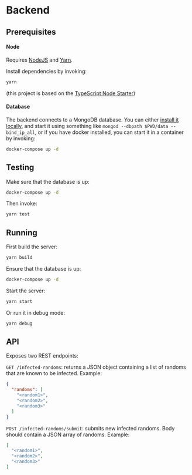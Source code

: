 Backend
=======

Prerequisites
-------------

#### Node

Requires [NodeJS](https://nodejs.org/en/) and
[Yarn](https://classic.yarnpkg.com/).

Install dependencies by invoking:

```bash
yarn
```

(this project is based on the [TypeScript Node
Starter](https://github.com/Microsoft/TypeScript-Node-Starter))

#### Database

The backend connects to a MongoDB database. You can either [install it
locally](https://github.com/Microsoft/TypeScript-Node-Starter#getting-started),
and start it using something like `mongod --dbpath $PWD/data --bind_ip_all`,
or if you have docker installed, you can start it in a container by invoking:

```bash
docker-compose up -d
```

Testing
-------

Make sure that the database is up:

```bash
docker-compose up -d
```

Then invoke:

```bash
yarn test
```

Running
-------

First build the server:

```bash
yarn build
```

Ensure that the database is up:

```bash
docker-compose up -d
```

Start the server:

```bash
yarn start
```

Or run it in debug mode:

```bash
yarn debug
```

API
---

Exposes two REST endpoints:

`GET /infected-randoms`: returns a JSON object containing a list of randoms that
are known to be infected. Example:

```json
{
  "randoms": [
    "<random1>",
    "<random2>",
    "<random3>"
  ]
}
```

`POST /infected-randoms/submit`: submits new infected randoms. Body should
contain a JSON array of randoms. Example:

```json
[
  "<random1>",
  "<random2>",
  "<random3>"
]
```

